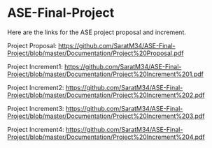 # ASE-Final-Project

Here are the links for the ASE project proposal and increment.
 
 Project Proposal: https://github.com/SaratM34/ASE-Final-Project/blob/master/Documentation/Project%20Proposal.pdf
 
 Project Increment1: https://github.com/SaratM34/ASE-Final-Project/blob/master/Documentation/Project%20Increment%201.pdf
 
 Project Increment2: https://github.com/SaratM34/ASE-Final-Project/blob/master/Documentation/Project%20Increment%202.pdf
 
 Project Increment3: https://github.com/SaratM34/ASE-Final-Project/blob/master/Documentation/Project%20Increment%203.pdf
 
 Project Increment4: https://github.com/SaratM34/ASE-Final-Project/blob/master/Documentation/Project%20Increment%204.pdf


